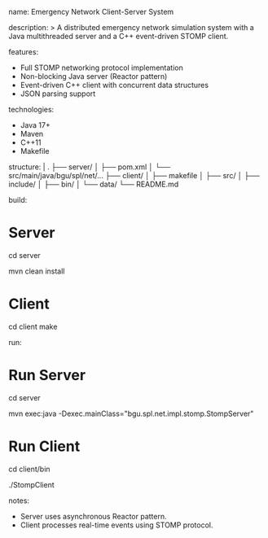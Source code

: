 name: Emergency Network Client-Server System

description: >
  A distributed emergency network simulation system with a Java multithreaded server and a C++ event-driven STOMP client.

features:
  - Full STOMP networking protocol implementation
  - Non-blocking Java server (Reactor pattern)
  - Event-driven C++ client with concurrent data structures
  - JSON parsing support

technologies:
  - Java 17+
  - Maven
  - C++11
  - Makefile

structure: |
  .
  ├── server/
  │   ├── pom.xml
  │   └── src/main/java/bgu/spl/net/...
  ├── client/
  │   ├── makefile
  │   ├── src/
  │   ├── include/
  │   ├── bin/
  │   └── data/
  └── README.md

build: 
  # Server
  cd server
  
  mvn clean install

  # Client
  cd client
  make

run: 
  # Run Server
  cd server 
  
  mvn exec:java -Dexec.mainClass="bgu.spl.net.impl.stomp.StompServer"

  # Run Client
  cd client/bin
  
  ./StompClient <host> <port>


notes:
  - Server uses asynchronous Reactor pattern.
  - Client processes real-time events using STOMP protocol.
